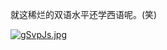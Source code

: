 就这稀烂的双语水平还学西语呢。(笑)

[![gSvpJs.jpg](https://z3.ax1x.com/2021/04/26/gSvpJs.jpg)](https://imgtu.com/i/gSvpJs)